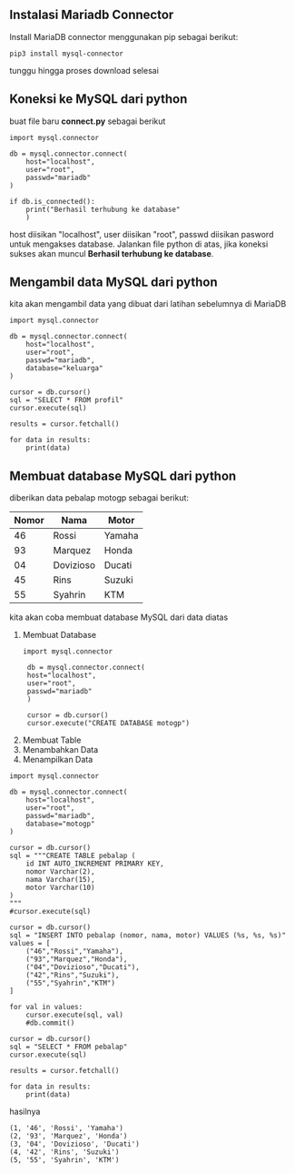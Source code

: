 ## Instalasi Mariadb Connector
Install MariaDB connector menggunakan pip sebagai berikut:
```
pip3 install mysql-connector
```
tunggu hingga proses download selesai

## Koneksi ke MySQL dari python
buat file baru **connect.py** sebagai berikut
```
import mysql.connector

db = mysql.connector.connect(
    host="localhost",
    user="root",
    passwd="mariadb"
)

if db.is_connected():
    print("Berhasil terhubung ke database"
    )
```
host diisikan "localhost", user diisikan "root", passwd diisikan pasword untuk mengakses database. Jalankan file python di atas, jika koneksi sukses akan muncul **Berhasil terhubung ke database**.

## Mengambil data MySQL dari python
kita akan mengambil data yang dibuat dari latihan sebelumnya di MariaDB

```
import mysql.connector

db = mysql.connector.connect(
    host="localhost",
    user="root",
    passwd="mariadb",
    database="keluarga"
)

cursor = db.cursor()
sql = "SELECT * FROM profil"
cursor.execute(sql)

results = cursor.fetchall()

for data in results:
    print(data)
```

## Membuat database MySQL dari python 
diberikan data pebalap motogp sebagai berikut:

Nomor | Nama | Motor
----- | ---- | -----
46 | Rossi | Yamaha
93 | Marquez | Honda
04 | Dovizioso | Ducati
45 | Rins | Suzuki
55 | Syahrin | KTM

kita akan coba membuat database MySQL dari data diatas

1. Membuat Database
   ```
   import mysql.connector

    db = mysql.connector.connect(
    host="localhost",
    user="root",
    passwd="mariadb"
    )
   
    cursor = db.cursor()
    cursor.execute("CREATE DATABASE motogp")
    ```
2. Membuat Table
3. Menambahkan Data
4. Menampilkan Data

```
import mysql.connector

db = mysql.connector.connect(
    host="localhost",
    user="root",
    passwd="mariadb",
    database="motogp"
)

cursor = db.cursor()
sql = """CREATE TABLE pebalap (
    id INT AUTO_INCREMENT PRIMARY KEY,
    nomor Varchar(2),
    nama Varchar(15),
    motor Varchar(10)
)
"""
#cursor.execute(sql)

cursor = db.cursor()
sql = "INSERT INTO pebalap (nomor, nama, motor) VALUES (%s, %s, %s)"
values = [
    ("46","Rossi","Yamaha"),
    ("93","Marquez","Honda"),
    ("04","Dovizioso","Ducati"),
    ("42","Rins","Suzuki"),
    ("55","Syahrin","KTM")
]

for val in values:
    cursor.execute(sql, val)
    #db.commit()

cursor = db.cursor()
sql = "SELECT * FROM pebalap"
cursor.execute(sql)

results = cursor.fetchall()

for data in results:
    print(data)
```

hasilnya

```
(1, '46', 'Rossi', 'Yamaha')
(2, '93', 'Marquez', 'Honda')
(3, '04', 'Dovizioso', 'Ducati')
(4, '42', 'Rins', 'Suzuki')
(5, '55', 'Syahrin', 'KTM')
```
